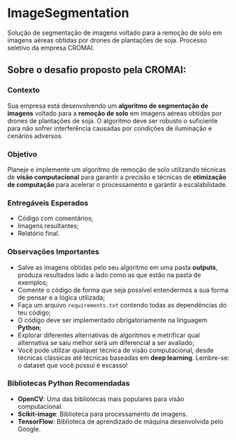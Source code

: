 # ImageSegmentation
Solução de segmentação de imagens voltado para a remoção de solo em imagens aéreas obtidas por drones de plantações de soja. Processo seletivo da empresa CROMAI.
## Sobre o desafio proposto pela CROMAI:
### Contexto
Sua empresa está desenvolvendo um **algoritmo de segmentação de imagens** voltado para a **remoção de solo** em imagens aéreas obtidas por drones de plantações de soja. O algoritmo deve ser robusto o suficiente para não sofrer interferência causadas por condições de iluminação e cenários adversos.

### Objetivo
Planeje e implemente um algoritmo de remoção de solo utilizando técnicas de **visão computacional** para garantir a precisão e técnicas de **otimização de computação** para acelerar o processamento e garantir a escalabilidade.

### Entregáveis Esperados
- Código com comentários;
- Imagens resultantes;
- Relatório final.

### Observações Importantes
- Salve as imagens obtidas pelo seu algoritmo em uma pasta **outputs**, produza resultados lado a lado como as que estão na pasta de exemplos;
- Comente o código de forma que seja possível entendermos a sua forma de pensar e a lógica utilizada;
- Faça um arquivo `requirements.txt` contendo todas as dependências do teu código;
- O código deve ser implementado obrigatoriamente na linguagem **Python**;
- Explorar diferentes alternativas de algoritmos e metrificar qual alternativa se saiu melhor será um diferencial a ser avaliado;
- Você pode utilizar qualquer técnica de visão computacional, desde técnicas clássicas até técnicas baseadas em **deep learning**. Lembre-se: o dataset que você possui é escasso!

### Bibliotecas Python Recomendadas
- **OpenCV**: Uma das bibliotecas mais populares para visão computacional.
- **Scikit-image**: Biblioteca para processamento de imagens.
- **TensorFlow**: Biblioteca de aprendizado de máquina desenvolvida pelo Google.
